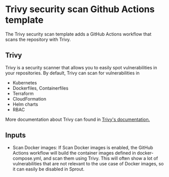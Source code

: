 # Trivy security scan Github Actions template

The Trivy security scan template adds a GitHub Actions workflow that scans the repository with Trivy.

## Trivy

Trivy is a security scanner that allows you to easily spot vulnerabilities in your repositories. By default, Trivy can scan for vulnerabilities in

- Kubernetes
- Dockerfiles, Containerfiles
- Terraform
- CloudFormation
- Helm charts
- RBAC

More documentation about Trivy can found in [Trivy's documentation.](https://aquasecurity.github.io/trivy/)

## Inputs

- Scan Docker images:
    If Scan Docker images is enabled, the GitHub Actions workflow will build the container images defined in docker-compose.yml, and scan them using Trivy. This will often show a lot of vulnerabilities that are not relevant to the use case of Docker images, so it can easily be disabled in Sprout.
